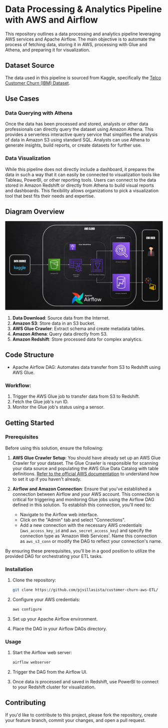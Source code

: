 # Data Processing & Analytics Pipeline with AWS and Airflow

This repository outlines a data processing and analytics pipeline leveraging AWS services and Apache Airflow. The main objective is to automate the process of fetching data, storing it in AWS, processing with Glue and Athena, and preparing it for visualization.

## Dataset Source

The data used in this pipeline is sourced from Kaggle, specifically the [Telco Customer Churn (IBM) Dataset](https://www.kaggle.com/datasets/yeanzc/telco-customer-churn-ibm-dataset?resource=download).

## Use Cases

### Data Querying with Athena

Once the data has been processed and stored, analysts or other data professionals can directly query the dataset using Amazon Athena. This provides a serverless interactive query service that simplifies the analysis of data in Amazon S3 using standard SQL. Analysts can use Athena to generate insights, build reports, or create datasets for further use.

### Data Visualization

While this pipeline does not directly include a dashboard, it prepares the data in such a way that it can easily be connected to visualization tools like Tableau, PowerBI, or other reporting tools. Users can connect to the data stored in Amazon Redshift or directly from Athena to build visual reports and dashboards. This flexibility allows organizations to pick a visualization tool that best fits their needs and expertise.

## Diagram Overview

![Pipeline Diagram](aws_churn_pipeline.pptx.svg)

1. **Data Download**: Source data from the Internet.
2. **Amazon S3**: Store data in an S3 bucket.
3. **AWS Glue Crawler**: Extract schema and create metadata tables.
4. **Amazon Athena**: Query data directly from S3.
5. **Amazon Redshift**: Store processed data for complex analytics.

## Code Structure

- Apache Airflow DAG: Automates data transfer from S3 to Redshift using AWS Glue.

### Workflow:

1. Trigger the AWS Glue job to transfer data from S3 to Redshift.
2. Fetch the Glue job's run ID.
3. Monitor the Glue job's status using a sensor.

## Getting Started

### Prerequisites

Before using this solution, ensure the following:

1. **AWS Glue Crawler Setup**: You should have already set up an AWS Glue Crawler for your dataset. The Glue Crawler is responsible for scanning your data source and populating the AWS Glue Data Catalog with table definitions. [Refer to the official AWS documentation](https://docs.aws.amazon.com/glue/latest/dg/add-crawler.html) to understand how to set it up if you haven't already.

2. **Airflow and Amazon Connection**: Ensure that you've established a connection between Airflow and your AWS account. This connection is critical for triggering and monitoring Glue jobs using the Airflow DAG defined in this solution. To establish this connection, you'll need to:
    - Navigate to the Airflow web interface.
    - Click on the "Admin" tab and select "Connections".
    - Add a new connection with the necessary AWS credentials (`aws_access_key_id` and `aws_secret_access_key`) and specify the connection type as 'Amazon Web Services'. Name this connection as `aws_s3_conn` or modify the DAG to reflect your connection's name.

By ensuring these prerequisites, you'll be in a good position to utilize the provided DAG for orchestrating your ETL tasks.

### Installation

1. Clone the repository:
   ```bash
   git clone https://github.com/pjvillasista/customer-churn-aws-ETL/
   ```

2. Configure your AWS credentials:
   ```bash
   aws configure
   ```

3. Set up your Apache Airflow environment.

4. Place the DAG in your Airflow DAGs directory.

### Usage

1. Start the Airflow web server:
   ```bash
   airflow webserver
   ```

2. Trigger the DAG from the Airflow UI.

3. Once data is processed and saved in Redshift, use PowerBI to connect to your Redshift cluster for visualization.

## Contributing

If you'd like to contribute to this project, please fork the repository, create your feature branch, commit your changes, and open a pull request.
